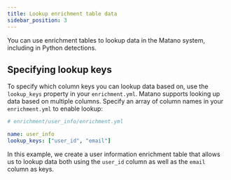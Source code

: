 ```yaml
---
title: Lookup enrichment table data
sidebar_position: 3
---
```


You can use enrichment tables to lookup data in the Matano system, including in Python detections.

## Specifying lookup keys

To specify which column keys you can lookup data based on, use the `lookup_keys` property in your `enrichment.yml`. Matano supports looking up data based on multiple columns. Specify an array of column names in your `enrichment.yml` to enable lookup:

```yml
# enrichment/user_info/enrichment.yml

name: user_info
lookup_keys: ["user_id", "email"]
```

In this example, we create a user information enrichment table that allows us to lookup data both using the `user_id` column as well as the `email` column as keys.

